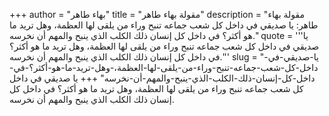 +++
author = "بهاء طاهر"
title = "مقولة بهاء طاهر"
description = "مقولة بهاء طاهر: يا صديقي في داخل كل شعب جماعه تنبح وراء من يلقى لها العظمة، وهل تريد ما هو أكثر؟ في داخل كل إنسان ذلك الكلب الذي ينبح والمهم أن نخرسه."
quote = '''يا صديقي في داخل كل شعب جماعه تنبح وراء من يلقى لها العظمة، وهل تريد ما هو أكثر؟ في داخل كل إنسان ذلك الكلب الذي ينبح والمهم أن نخرسه.'''
slug = "يا-صديقي-في-داخل-كل-شعب-جماعه-تنبح-وراء-من-يلقى-لها-العظمة،-وهل-تريد-ما-هو-أكثر؟-في-داخل-كل-إنسان-ذلك-الكلب-الذي-ينبح-والمهم-أن-نخرسه"
+++
يا صديقي في داخل كل شعب جماعه تنبح وراء من يلقى لها العظمة، وهل تريد ما هو أكثر؟ في داخل كل إنسان ذلك الكلب الذي ينبح والمهم أن نخرسه.
